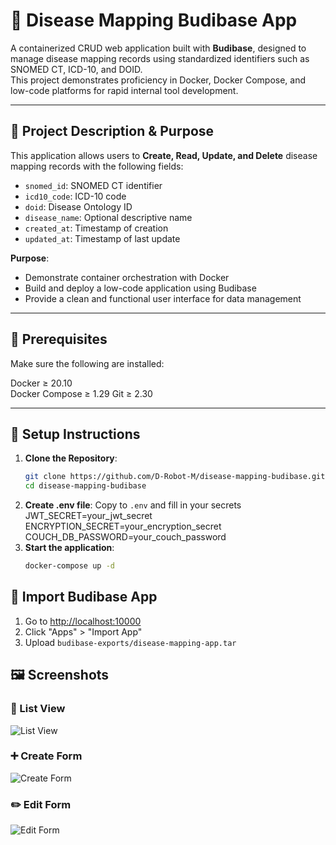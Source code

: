# 🦠 Disease Mapping Budibase App

A containerized CRUD web application built with **Budibase**, designed to manage disease mapping records using standardized identifiers such as SNOMED CT, ICD-10, and DOID.  
This project demonstrates proficiency in Docker, Docker Compose, and low-code platforms for rapid internal tool development.

---

## 📌 Project Description & Purpose

This application allows users to **Create, Read, Update, and Delete** disease mapping records with the following fields:

- `snomed_id`: SNOMED CT identifier
- `icd10_code`: ICD-10 code
- `doid`: Disease Ontology ID
- `disease_name`: Optional descriptive name
- `created_at`: Timestamp of creation
- `updated_at`: Timestamp of last update

**Purpose**:
- Demonstrate container orchestration with Docker
- Build and deploy a low-code application using Budibase
- Provide a clean and functional user interface for data management

---

## 🧰 Prerequisites

Make sure the following are installed:

Docker ≥ 20.10  
Docker Compose ≥ 1.29
Git ≥ 2.30

---

## 🚀 Setup Instructions

1. **Clone the Repository**:
   ```bash
   git clone https://github.com/D-Robot-M/disease-mapping-budibase.git
   cd disease-mapping-budibase
2. **Create .env file**:
Copy to `.env` and fill in your secrets
JWT_SECRET=your_jwt_secret
ENCRYPTION_SECRET=your_encryption_secret
COUCH_DB_PASSWORD=your_couch_password
2. **Start the application**:
   ```bash
   docker-compose up -d

## 🧩 Import Budibase App

1. Go to [http://localhost:10000](http://localhost:10000)
2. Click "Apps" > "Import App"
3. Upload `budibase-exports/disease-mapping-app.tar`

## 🖼️ Screenshots

### 📝 List View
![List View](screenshots/list-view.png)

### ➕ Create Form
![Create Form](screenshots/create-form.png)

### ✏️ Edit Form
![Edit Form](screenshots/edit-form.png)